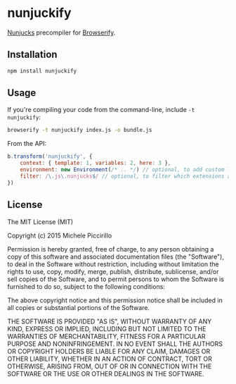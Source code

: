 # nunjuckify

[Nunjucks](http://npmjs.org/package/nunjucks) precompiler for
[Browserify](http://browserify.org).

## Installation

``` bash
npm install nunjuckify
```

## Usage

If you're compiling your code from the command-line, include `-t nunjuckify`:

``` bash
browserify -t nunjuckify index.js -o bundle.js
```

From the API:

``` javascript
b.transform('nunjuckify', { 
    context: { template: 1, variables: 2, here: 3 },
    environment: new Environment(/* .. */) // optional, to add custom loaders, etc
    filter: /\.js\.nunjucks$/ // optional, to filter which extensions are transformed by the extension
})
```

## License

The MIT License (MIT)

Copyright (c) 2015 Michele Piccirillo

Permission is hereby granted, free of charge, to any person obtaining a copy
of this software and associated documentation files (the "Software"), to deal
in the Software without restriction, including without limitation the rights
to use, copy, modify, merge, publish, distribute, sublicense, and/or sell
copies of the Software, and to permit persons to whom the Software is
furnished to do so, subject to the following conditions:

The above copyright notice and this permission notice shall be included in
all copies or substantial portions of the Software.

THE SOFTWARE IS PROVIDED "AS IS", WITHOUT WARRANTY OF ANY KIND, EXPRESS OR
IMPLIED, INCLUDING BUT NOT LIMITED TO THE WARRANTIES OF MERCHANTABILITY,
FITNESS FOR A PARTICULAR PURPOSE AND NONINFRINGEMENT. IN NO EVENT SHALL THE
AUTHORS OR COPYRIGHT HOLDERS BE LIABLE FOR ANY CLAIM, DAMAGES OR OTHER
LIABILITY, WHETHER IN AN ACTION OF CONTRACT, TORT OR OTHERWISE, ARISING FROM,
OUT OF OR IN CONNECTION WITH THE SOFTWARE OR THE USE OR OTHER DEALINGS IN
THE SOFTWARE.